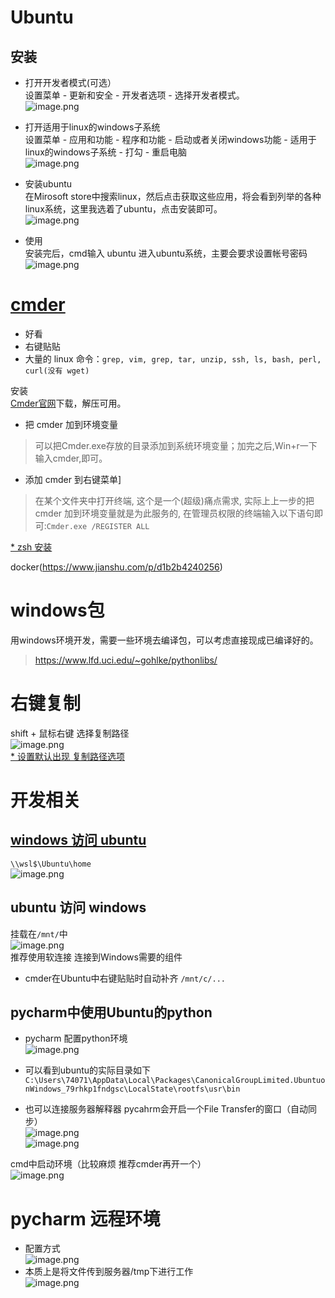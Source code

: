 # Ubuntu     
    
    
    
## 安装    
- 打开开发者模式(可选）    
设置菜单 - 更新和安全 - 开发者选项 - 选择开发者模式。    
![image.png](..\images\7485616-91e47769416b70e5.png)    
    
- 打开适用于linux的windows子系统    
设置菜单 - 应用和功能 - 程序和功能 - 启动或者关闭windows功能 - 适用于linux的windows子系统 - 打勾 - 重启电脑    
![image.png](..\images\7485616-a8c695f9db44e4f3.png)    
    
- 安装ubuntu    
在Mirosoft store中搜索linux，然后点击获取这些应用，将会看到列举的各种linux系统，这里我选着了ubuntu，点击安装即可。    
![image.png](..\images\7485616-838730edbbf8e51b.png)    
    
- 使用    
安装完后，cmd输入 ubuntu 进入ubuntu系统，主要会要求设置帐号密码    
![image.png](..\images\7485616-86c27c340efd2985.png)    
    
# [cmder](https://www.jianshu.com/p/b691b48bcee3)    
- 好看    
- 右键贴贴    
- 大量的 linux 命令：`grep, vim, grep, tar, unzip, ssh, ls, bash, perl, curl(没有 wget) `    
    
安装    
[Cmder官网](http://cmder.net/)下载，解压可用。    
* 把 cmder 加到环境变量    
> 可以把Cmder.exe存放的目录添加到系统环境变量；加完之后,Win+r一下输入cmder,即可。    
    
* 添加 cmder 到右键菜单]    
> 在某个文件夹中打开终端, 这个是一个(超级)痛点需求, 实际上上一步的把 cmder 加到环境变量就是为此服务的, 在管理员权限的终端输入以下语句即可:`Cmder.exe /REGISTER ALL`    
    
    
[* zsh 安装](https://www.jianshu.com/p/7454e05b8a48)    
    
docker(https://www.jianshu.com/p/d1b2b4240256)    
    
# windows包     
用windows环境开发，需要一些环境去编译包，可以考虑直接现成已编译好的。    
> https://www.lfd.uci.edu/~gohlke/pythonlibs/    
    
# 右键复制    
shift + 鼠标右键 选择复制路径    
![image.png](..\images\7485616-154d940d0b03c4b2.png)    
[* 设置默认出现 复制路径选项](https://jingyan.baidu.com/article/fd8044fa08ef155030137a65.html)    
    
# 开发相关    
## [windows 访问 ubuntu](https://www.windows10.pro/access-files-for-windows-subsystem-for-linux/)    
`\\wsl$\Ubuntu\home`    
![image.png](..\images\7485616-50d05ec9026433e1.png)    
    
## ubuntu 访问 windows    
挂载在`/mnt/`中    
![image.png](..\images\7485616-706dad22fede1dd2.png)    
推荐使用软连接 连接到Windows需要的组件    
- cmder在Ubuntu中右键贴贴时自动补齐 `/mnt/c/...`    
    
## pycharm中使用Ubuntu的python    
* pycharm 配置python环境    
![image.png](..\images\7485616-661d4e196c4ebb4c.png)    
    
* 可以看到ubuntu的实际目录如下    
`C:\Users\74071\AppData\Local\Packages\CanonicalGroupLimited.UbuntuonWindows_79rhkp1fndgsc\LocalState\rootfs\usr\bin`    
    
* 也可以连接服务器解释器 pycahrm会开启一个File Transfer的窗口（自动同步）    
![image.png](..\images\7485616-e2f08b35b7a6362f.png)    
![image.png](..\images\7485616-0a04e1ec2e167c21.png)    
    
    
cmd中启动环境（比较麻烦 推荐cmder再开一个）    
![image.png](..\images\7485616-4ce81c594cb3ad82.png)    
    
# pycharm 远程环境    
- 配置方式    
![image.png](..\images\7485616-14be090c0af44263.png)    
- 本质上是将文件传到服务器/tmp下进行工作    
![image.png](..\images\7485616-637631b9731a680c.png)    
    
